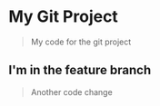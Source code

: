 # My Git Project

> My code for the git project

## I'm in the feature branch

> Another code change 
